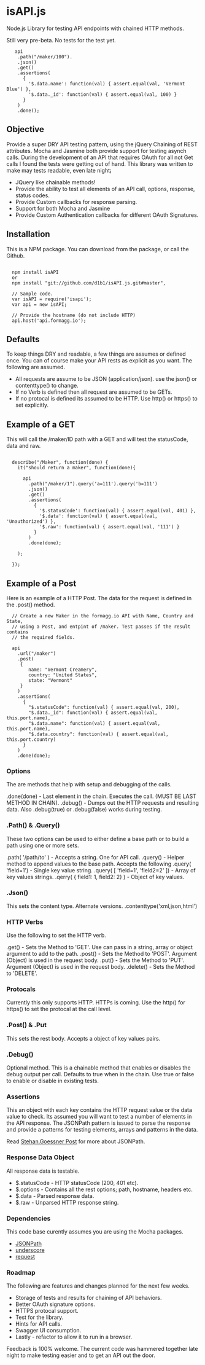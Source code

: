 isAPI.js
========

Node.js Library for testing API endpoints with chained HTTP methods.

Still very pre-beta. No tests for the test yet.

```
   api
    .path("/maker/100").
    .json()
    .get()
    .assertions(
      { 
        '$.data.name': function(val) { assert.equal(val, 'Vermont Blue') },
        '$.data._id': function(val) { assert.equal(val, 100) }
      }
    )
    .done();
```

## Objective
Provide a super DRY API testing pattern, using the jQuery Chaining of REST attributes. Mocha
and Jasmine both provide support for testing asynch calls. During the development of an API
that requires OAuth for all not Get calls I found the tests were getting out of hand. This
library was written to make may tests readable, even late night¡

* JQuery like chainable methods!
* Provide the ability to test all elements of an API call, options, response, status codes.
* Provide Custom callbacks for response parsing.
* Support for both Mocha and Jasmine
* Provide Custom Authentication callbacks for different OAuth Signatures.

## Installation
This is a NPM package. You can download from the package, or call the Github.

```

  npm install isAPI
  or 
  npm install "git://github.com/d1b1/isAPI.js.git#master",

  // Sample code.
  var isAPI = require('isapi');
  var api = new isAPI;

  // Provide the hostname (do not include HTTP)
  api.host('api.formagg.io');

```

## Defaults
To keep things DRY and readable, a few things are assumes or defined once. You can of course
make your API rests as explicit as you want. The following are assumed.

* All requests are assume to be JSON (application/json). use the json() or contenttype() to change.
* If no Verb is defined then all request are assumed to be GETs.
* If no protocal is defined its assumed to be HTTP. Use http() or https() to set explicitly.

## Example of a GET
This will call the /maker/ID path with a GET and will test the statusCode, data and raw.

```

  describe("/Maker", function(done) {   
    it("should return a maker", function(done){

      api
        .path("/maker/1").query('a=111').query('b=111')
        .json()
        .get()
        .assertions(
          { 
            '$.statusCode': function(val) { assert.equal(val, 401) },
            '$.data': function(val) { assert.equal(val, 'Unauthorized') },
            '$.raw': function(val) { assert.equal(val, '111') }
          }
        )
        .done(done);

    );

  });

```

## Example of a Post
Here is an example of a HTTP Post. The data for the request is defined in the .post() method.

```
  // Create a new Maker in the formagg.io API with Name, Country and State,
  // using a Post, and entpint of /maker. Test passes if the result contains
  // the required fields.

  api
    .url("/maker")
    .post( 
     {
        name: "Vermont Creamery",
        country: "United States",
        state: "Vermont"
     }
    )
    .assertions(
      {
        "$.statusCode": function(val) { assert.equal(val, 200),
        "$.data._id": function(val) { assert.equal(val, this.port.name), 
        "$.data.name": function(val) { assert.equal(val, this.port.name),
        "$.data.country": function(val) { assert.equal(val, this.port.country)
      }
    )
    .done(done);

```

### Options
The are methods that help with setup and debugging of the calls. 

.done(done) - Last element in the chain. Executes the call. (MUST BE LAST METHOD IN CHAIN).
.debug() - Dumps out the HTTP requests and resulting data. Also .debug(true) or .debug(false) works during testing.

### .Path() & .Query()
These two options can be used to either define a base path or to build a path using one or more sets.

.path( '/path/to' ) - Accepts a string. One for API call. 
.query() - Helper method to append values to the base path. Accepts the following
  .query( 'field=1') - Single key value string.
  .query( [ 'field=1', 'field2=2' ]) - Array of key values strings.
  .qerry( { field1: 1, field2: 2} ) - Object of key values.

### .Json() 
This sets the content type. Alternate versions. .contenttype('xml,json,html')

### HTTP Verbs
Use the following to set the HTTP verb.

.get() - Sets the Method to 'GET'. Use can pass in a string, array or object argument to add to the path.
.post() - Sets the Method to 'POST'. Argument (Object) is used in the request body.
.put() - Sets the Method to 'PUT'. Argument (Object) is used in the request body.
.delete() - Sets the Method to 'DELETE'.

### Protocals
Currently this only supports HTTP. HTTPs is coming. Use the http() for https() to set the protocal at the call level.

### .Post() & .Put
This sets the rest body. Accepts a object of key values pairs.

### .Debug() 
Optional method. This is a chainable method that enables or disables the debug output per call. Defaults to true when in the chain. 
Use true or false to enable or disable in existing tests. 

### Assertions
This an object with each key contains the HTTP request value or the data value to check. Its assumed you will
want to test a number of elements in the API response. The JSONPath pattern is issued to parse the response
and provide a patterns for testing elements, arrays and patterns in the data.

Read [Stehan.Goessner Post](http://goessner.net/articles/JsonPath/) for more about JSONPath.

### Response Data Object
All response data is testable. 

* $.statusCode - HTTP statusCode (200, 401 etc).
* $.options - Contains all the rest options; path, hostname, headers etc.
* $.data - Parsed response data.
* $.raw - Unparsed HTTP response string.

### Dependencies
This code base curently assumes you are using the Mocha packages.

* [JSONPath](https://npmjs.org/package/JSONPath)
* [underscore](https://npmjs.org/package/underscore)
* [request](https://npmjs.org/package/request)

### Roadmap
The following are features and changes planned for the next few weeks.

* Storage of tests and results for chaining of API behaviors.
* Better OAuth signature options.
* HTTPS protocal support.
* Test for the library.
* Hints for API calls.
* Swagger UI consumption.
* Lastly - refactor to allow it to run in a browser.

Feedback is 100% welcome. The current code was hammered together late night to 
make testing easier and to get an API out the door.

